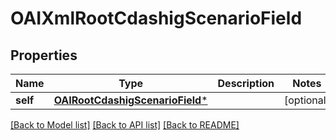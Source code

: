 # OAIXmlRootCdashigScenarioField

## Properties
Name | Type | Description | Notes
------------ | ------------- | ------------- | -------------
**self** | [**OAIRootCdashigScenarioField***](OAIRootCdashigScenarioField.md) |  | [optional] 

[[Back to Model list]](../README.md#documentation-for-models) [[Back to API list]](../README.md#documentation-for-api-endpoints) [[Back to README]](../README.md)


